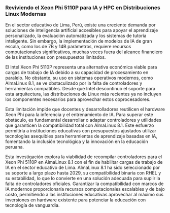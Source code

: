 ### Reviviendo el Xeon Phi 5110P para IA y HPC en Distribuciones Linux Modernas

En el sector educativo de Lima, Perú, existe una creciente demanda por soluciones de inteligencia artificial accesibles para apoyar el aprendizaje personalizado, la evaluación automatizada y los sistemas de tutoría inteligente. Sin embargo, la implementación de modelos de IA de gran escala, como los de 7B y 14B parámetros, requiere recursos computacionales significativos, muchas veces fuera del alcance financiero de las instituciones con presupuestos limitados.

El Intel Xeon Phi 5110P representa una alternativa económica viable para cargas de trabajo de IA debido a su capacidad de procesamiento en paralelo. No obstante, su uso en sistemas operativos modernos, como AlmaLinux 8.1, se ve obstaculizado por la falta de controladores y herramientas compatibles. Desde que Intel descontinuó el soporte para esta arquitectura, las distribuciones de Linux más recientes ya no incluyen los componentes necesarios para aprovechar estos coprocesadores.

Esta limitación impide que docentes y desarrolladores reutilicen el hardware Xeon Phi para la inferencia y el entrenamiento de IA. Para superar este obstáculo, es fundamental desarrollar o adaptar controladores y utilidades que garanticen la compatibilidad total con AlmaLinux 8.1. Este esfuerzo permitiría a instituciones educativas con presupuestos ajustados utilizar tecnologías asequibles para herramientas de aprendizaje basadas en IA, fomentando la inclusión tecnológica y la innovación en la educación peruana.

Esta investigación explora la viabilidad de recompilar controladores para el Xeon Phi 5110P en AlmaLinux 8.1 con el fin de habilitar cargas de trabajo de IA en el sector educativo de Lima. AlmaLinux 8.1 ha sido seleccionado por su soporte a largo plazo hasta 2029, su compatibilidad binaria con RHEL y su estabilidad, lo que lo convierte en una solución adecuada para suplir la falta de controladores oficiales. Garantizar la compatibilidad con marcos de IA modernos proporcionaría recursos computacionales escalables y de bajo costo, permitiendo a las instituciones educativas aprovechar al máximo sus inversiones en hardware existente para potenciar la educación con tecnología de vanguardia.


